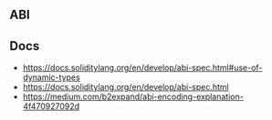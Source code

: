 ## ABI

## Docs
- https://docs.soliditylang.org/en/develop/abi-spec.html#use-of-dynamic-types
- https://docs.soliditylang.org/en/develop/abi-spec.html
- https://medium.com/b2expand/abi-encoding-explanation-4f470927092d
